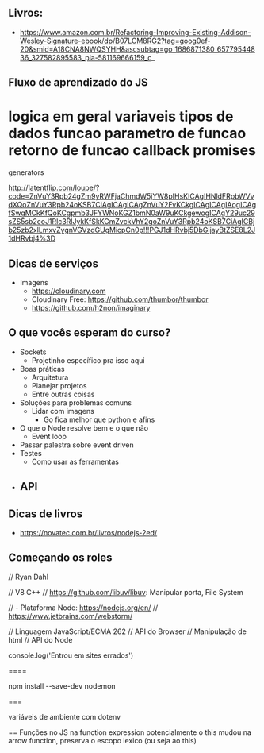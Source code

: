 ## Livros: 
- https://www.amazon.com.br/Refactoring-Improving-Existing-Addison-Wesley-Signature-ebook/dp/B07LCM8RG2?tag=goog0ef-20&smid=A18CNA8NWQSYHH&ascsubtag=go_1686871380_65779544836_327582895583_pla-581169666159_c_


## Fluxo de aprendizado do JS
logica em geral
variaveis
tipos de dados
funcao
parametro de funcao
retorno de funcao
callback
promises
=======
generators

http://latentflip.com/loupe/?code=ZnVuY3Rpb24gZm9yRWFjaChmdW5jYW8pIHsKICAgIHNldFRpbWVvdXQoZnVuY3Rpb24oKSB7CiAgICAgICAgZnVuY2FvKCkgICAgICAgIAogICAgfSwgMCkKfQoKCgpmb3JFYWNoKGZ1bmN0aW9uKCkgewogICAgY29uc29sZS5sb2coJ1Rlc3RlJykKfSkKCmZvckVhY2goZnVuY3Rpb24oKSB7CiAgICBjb25zb2xlLmxvZygnVGVzdGUgMicpCn0p!!!PGJ1dHRvbj5DbGljayBtZSE8L2J1dHRvbj4%3D

## Dicas de serviços
- Imagens
    - https://cloudinary.com
    - Cloudinary Free: https://github.com/thumbor/thumbor
    - https://github.com/h2non/imaginary

## O que vocês esperam do curso?
- Sockets
    - Projetinho específico pra isso aqui
- Boas práticas
    - Arquitetura
    - Planejar projetos
    - Entre outras coisas
- Soluções para problemas comuns
    - Lidar com imagens 
        - Go fica melhor que python e afins
- O que o Node resolve bem e o que não
    - Event loop
- Passar palestra sobre event driven
- Testes 
    - Como usar as ferramentas
- API 
    - 

## Dicas de livros
- https://novatec.com.br/livros/nodejs-2ed/



## Começando os roles
// Ryan Dahl

// V8 C++
// https://github.com/libuv/libuv: Manipular porta, File System

// - Plataforma Node: https://nodejs.org/en/
// https://www.jetbrains.com/webstorm/


// Linguagem JavaScript/ECMA 262
// API do Browser
    // Manipulação de html
// API do Node 

console.log('Entrou em sites errados')

====

npm install --save-dev nodemon


===

variáveis de ambiente com dotenv

==
Funções no JS
na function expression potencialmente o this mudou
na arrow function, preserva o escopo lexico (ou seja ao this)
